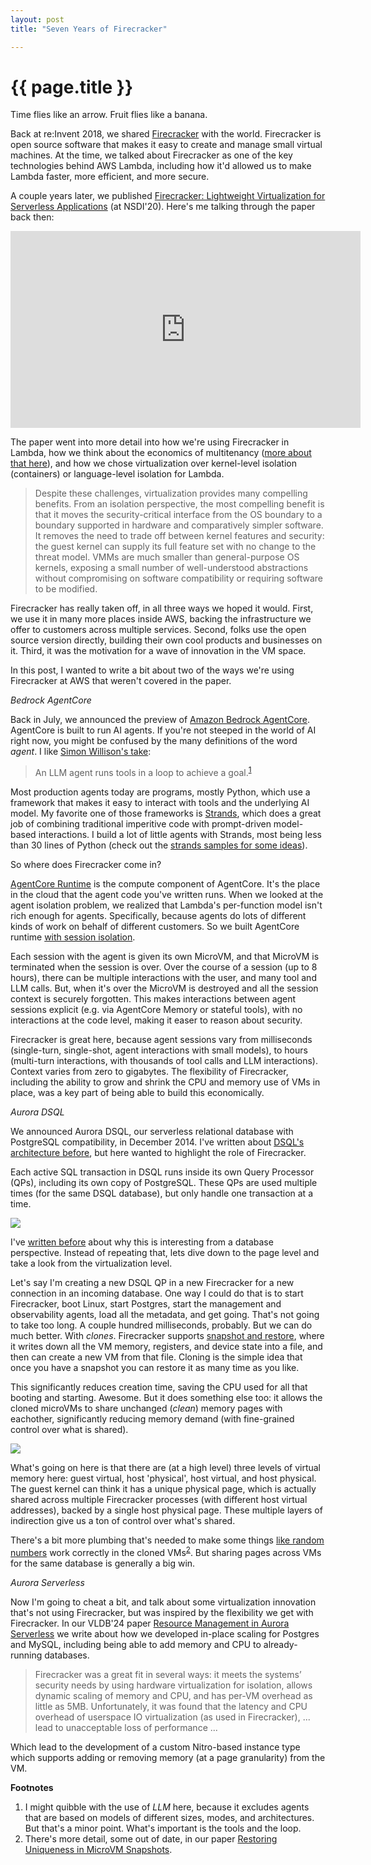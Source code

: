```yaml
---
layout: post
title: "Seven Years of Firecracker"

---
```

{{ page.title }}
================

<p class="meta">Time flies like an arrow. Fruit flies like a banana.</p>

Back at re:Invent 2018, we shared [Firecracker](https://firecracker-microvm.github.io/) with the world. Firecracker is open source software that makes it easy to create and manage small virtual machines. At the time, we talked about Firecracker as one of the key technologies behind AWS Lambda, including how it'd allowed us to make Lambda faster, more efficient, and more secure.

A couple years later, we published [Firecracker: Lightweight Virtualization for Serverless Applications](https://www.usenix.org/conference/nsdi20/presentation/agache) (at NSDI'20). Here's me talking through the paper back then:

<iframe width="560" height="315" src="https://www.youtube-nocookie.com/embed/cwruf1ERAKM?si=VhLXS8CGWYD8kods" title="YouTube video player" frameborder="0" allow="accelerometer; autoplay; clipboard-write; encrypted-media; gyroscope; picture-in-picture; web-share" referrerpolicy="strict-origin-when-cross-origin" allowfullscreen></iframe>

The paper went into more detail into how we're using Firecracker in Lambda, how we think about the economics of multitenancy ([more about that here](https://brooker.co.za/blog/2023/03/23/economics.html)), and how we chose virtualization over kernel-level isolation (containers) or language-level isolation for Lambda.

> Despite these challenges, virtualization provides many compelling benefits. From an isolation perspective, the most compelling benefit is that it moves the security-critical interface from the OS boundary to a boundary supported in hardware and comparatively simpler software. It removes the need to trade off between kernel features and security: the guest kernel can supply its full feature set with no change to the threat model. VMMs are much smaller than general-purpose OS kernels, exposing a small number of well-understood abstractions without compromising on software compatibility or requiring software to be modified.

Firecracker has really taken off, in all three ways we hoped it would. First, we use it in many more places inside AWS, backing the infrastructure we offer to customers across multiple services. Second, folks use the open source version directly, building their own cool products and businesses on it. Third, it was the motivation for a wave of innovation in the VM space.

In this post, I wanted to write a bit about two of the ways we're using Firecracker at AWS that weren't covered in the paper.

*Bedrock AgentCore*

Back in July, we announced the preview of [Amazon Bedrock AgentCore](https://aws.amazon.com/bedrock/agentcore/). AgentCore is built to run AI agents. If you're not steeped in the world of AI right now, you might be confused by the many definitions of the word *agent*. I like [Simon Willison's take](https://simonwillison.net/2025/Sep/18/agents/):

> An LLM agent runs tools in a loop to achieve a goal.<sup>[1](#foot1)</sup>

Most production agents today are programs, mostly Python, which use a framework that makes it easy to interact with tools and the underlying AI model. My favorite one of those frameworks is [Strands](https://strandsagents.com/), which does a great job of combining traditional imperitive code with prompt-driven model-based interactions. I build a lot of little agents with Strands, most being less than 30 lines of Python (check out the [strands samples for some ideas](https://github.com/strands-agents/samples/tree/main/02-samples)).

So where does Firecracker come in?

[AgentCore Runtime](https://docs.aws.amazon.com/bedrock-agentcore/latest/devguide/agents-tools-runtime.html) is the compute component of AgentCore. It's the place in the cloud that the agent code you've written runs. When we looked at the agent isolation problem, we realized that Lambda's per-function model isn't rich enough for agents. Specifically, because agents do lots of different kinds of work on behalf of different customers. So we built AgentCore runtime [with session isolation](https://docs.aws.amazon.com/bedrock-agentcore/latest/devguide/runtime-sessions.html).

Each session with the agent is given its own MicroVM, and that MicroVM is terminated when the session is over. Over the course of a session (up to 8 hours), there can be multiple interactions with the user, and many tool and LLM calls. But, when it's over the MicroVM is destroyed and all the session context is securely forgotten. This makes interactions between agent sessions explicit (e.g. via AgentCore Memory or stateful tools), with no interactions at the code level, making it easer to reason about security.

Firecracker is great here, because agent sessions vary from milliseconds (single-turn, single-shot, agent interactions with small models), to hours (multi-turn interactions, with thousands of tool calls and LLM interactions). Context varies from zero to gigabytes. The flexibility of Firecracker, including the ability to grow and shrink the CPU and memory use of VMs in place, was a key part of being able to build this economically.

*Aurora DSQL*

We announced Aurora DSQL, our serverless relational database with PostgreSQL compatibility, in December 2014. I've written about [DSQL's architecture before](https://brooker.co.za/blog/2024/12/03/aurora-dsql.html), but here wanted to highlight the role of Firecracker.

Each active SQL transaction in DSQL runs inside its own Query Processor (QPs), including its own copy of PostgreSQL. These QPs are used multiple times (for the same DSQL database), but only handle one transaction at a time.

![](/blog/images/1204_qp_scale.png)

I've [written before](https://brooker.co.za/blog/2024/12/04/inside-dsql.html) about why this is interesting from a database perspective. Instead of repeating that, lets dive down to the page level and take a look from the virtualization level.

Let's say I'm creating a new DSQL QP in a new Firecracker for a new connection in an incoming database. One way I could do that is to start Firecracker, boot Linux, start Postgres, start the management and observability agents, load all the metadata, and get going. That's not going to take too long. A couple hundred milliseconds, probably. But we can do much better. With *clones*. Firecracker supports [snapshot and restore](https://github.com/firecracker-microvm/firecracker/blob/main/docs/snapshotting/snapshot-support.md), where it writes down all the VM memory, registers, and device state into a file, and then can create a new VM from that file. Cloning is the simple idea that once you have a snapshot you can restore it as many time as you like.

This significantly reduces creation time, saving the CPU used for all that booting and starting. Awesome. But it does something else too: it allows the cloned microVMs to share unchanged (*clean*) memory pages with eachother, significantly reducing memory demand (with fine-grained control over what is shared).

![](/blog/images/pages.png)

What's going on here is that there are (at a high level) three levels of virtual memory here: guest virtual, host 'physical', host virtual, and host physical. The guest kernel can think it has a unique physical page, which is actually shared across multiple Firecracker processes (with different host virtual addresses), backed by a single host physical page. These multiple layers of indirection give us a ton of control over what's shared.

There's a bit more plumbing that's needed to make some things [like random numbers](https://github.com/firecracker-microvm/firecracker/blob/main/docs/snapshotting/random-for-clones.md) work correctly in the cloned VMs<sup>[2](#foot2)</sup>. But sharing pages across VMs for the same database is generally a big win.

*Aurora Serverless*

Now I'm going to cheat a bit, and talk about some virtualization innovation that's not using Firecracker, but was inspired by the flexibility we get with Firecracker. In our VLDB'24 paper [Resource Management in Aurora Serverless](https://www.amazon.science/publications/resource-management-in-aurora-serverless) we write about how we developed in-place scaling for Postgres and MySQL, including being able to add memory and CPU to already-running databases.

> Firecracker was a great fit in several ways: it meets the systems’ security needs by using hardware virtualization for isolation, allows dynamic scaling of memory and CPU, and has per-VM overhead as little as 5MB. Unfortunately, it was found that the latency and CPU overhead of userspace IO virtualization (as used in Firecracker), ... lead to unacceptable loss of performance ...

Which lead to the development of a custom Nitro-based instance type which supports adding or removing memory (at a page granularity) from the VM.



**Footnotes**

1. <a name="foot1"></a> I might quibble with the use of *LLM* here, because it excludes agents that are based on models of different sizes, modes, and architectures. But that's a minor point. What's important is the tools and the loop.
2. <a name="foot2"></a> There's more detail, some out of date, in our paper [Restoring Uniqueness in MicroVM Snapshots](https://arxiv.org/abs/2102.12892). 
